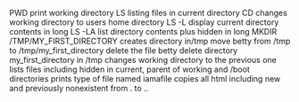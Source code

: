 PWD print working directory
LS listing files in current directory
CD changes working directory to users home directory
LS -L display current directory contents in long
LS -LA list directory contents plus hidden in long
MKDIR /TMP/MY_FIRST_DIRECTORY creates directory in/tmp
move betty from /tmp to /tmp/my_first_directory
delete the file betty
delete directory my_first_directory in /tmp
changes working directory to the previous one
lists files including hidden in current, parent of working and /boot directories
prints type of file named iamafile
copies all html including new and previously nonexistent from . to ..

